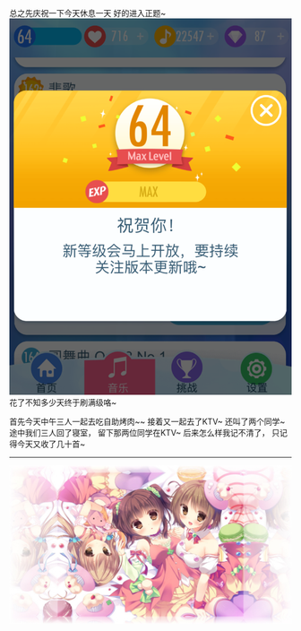 总之先庆祝一下今天休息一天
好的进入正题~
![](./d08fe248-b9a4-4529-a94d-b24436055b53.png)
花了不知多少天终于刷满级咯~

首先今天中午三人一起去吃自助烤肉~~
接着又一起去了KTV~
还叫了两个同学~
途中我们三人回了寝室，
留下那两位同学在KTV~
后来怎么样我记不清了，
只记得今天又收了几十首~
***
![](./4e298d26-e3d1-4871-a16e-72bd4020bdc6.jpg)
